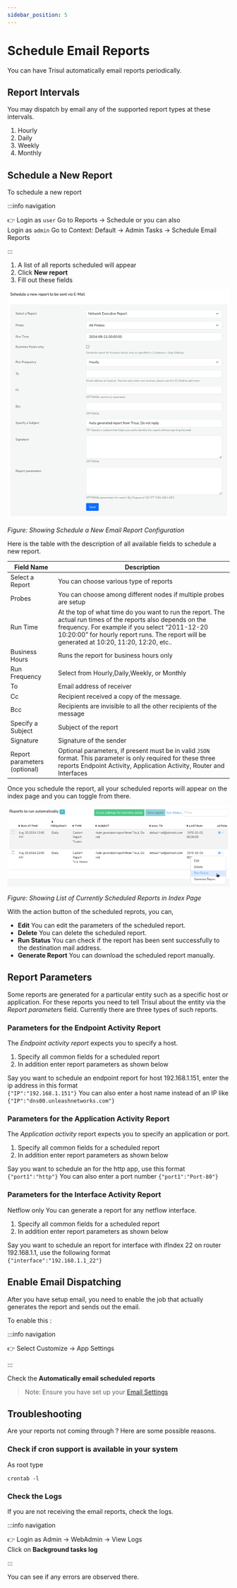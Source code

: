 ```yaml
---
sidebar_position: 5
---
```


# Schedule Email Reports

You can have Trisul automatically email reports periodically.

## Report Intervals

You may dispatch by email any of the supported report types at these intervals.

1. Hourly
2. Daily
3. Weekly
4. Monthly

## Schedule a New Report

To schedule a new report

:::info navigation

:point_right: Login as `user` Go to Reports → Schedule or you can also   
Login as `admin` Go to Context: Default &rarr; Admin Tasks &rarr; Schedule Email Reports

:::

1. A list of all reports scheduled will appear
2. Click **New report**
3. Fill out these fields

![](images/scheduleareport.png)

*Figure: Showing Schedule a New Email Report Configuration*

Here is the table with the description of all available fields to schedule a new report.

| Field Name                   | Description                                                                     |
| ---------------------------- | --------------------------------------------------------------------------------|
| Select a Report              | You can choose various type of reports                                          |
| Probes                       | You can choose among different nodes if multiple probes are setup               |
| Run Time                     | At the top of what time do you want to run the report. The actual run times of the reports also depends on the frequency. For example if you select “2011-12-20 10:20:00” for hourly report runs. The report will be generated at 10:20, 11:20, 12:20, etc..                                                       |
| Business Hours               | Runs the report for business hours only                                         |
| Run Frequency                | Select from Hourly,Daily,Weekly, or Monthly                                     |
| To                           | Email address of receiver                                                       |
| Cc                           | Recipient received a copy of the message.                                       |
| Bcc                          | Recipients are invisible to all the other recipients of the message             |
| Specify a Subject            | Subject of the report                                                           |
| Signature                    | Signature of the sender                                                         |
| Report parameters (optional) | Optional parameters, if present must be in valid `JSON` format. This parameter is only required for these three reports Endpoint Activity, Application Activity, Router and Interfaces             |

Once you schedule the report, all your scheduled reports will appear on the index page and you can toggle from there.

![](images/schedulereports1.png)

*Figure: Showing List of Currently Scheduled Reports in Index Page*

With the action button of the scheduled reprots, you can,

- **Edit** You can edit the parameters of the scheduled report.  
- **Delete** You can delete the scheduled report.  
- **Run Status** You can check if the report has been sent successfully to the destination mail address.  
- **Generate Report** You can download the scheduled report manually.  


## Report Parameters

Some reports are generated for a particular entity such as a specific
 host or application. For these reports you need to tell Trisul about 
the entity via the *Report parameters* field. Currently there are three types of such reports.

### Parameters for the Endpoint Activity Report

The *Endpoint activity report* expects you to specify a host.

1. Specify all common fields for a scheduled report
2. In addition enter report parameters as shown below

Say you want to schedule an endpoint report for host 192.168.1.151, enter the ip address in this format  
`{"IP":"192.168.1.151"}` You can also enter a host name instead of an IP like `{"IP":"dns00.unleashnetworks.com"}`

### Parameters for the Application Activity Report

The *Application activity* report expects you to specify an application or port.

1. Specify all common fields for a scheduled report
2. In addition enter report parameters as shown below

Say you want to schedule an for the http app, use this format  
`{"port1":"http"}` You can also enter a port number `{"port1":"Port-80"}`

### Parameters for the Interface Activity Report

Netflow only You can generate a report for any netflow interface.

1. Specify all common fields for a scheduled report
2. In addition enter report parameters as shown below

Say you want to schedule an report for interface with ifIndex 22 on router 192.168.1.1, use the following format  
`{"interface":"192.168.1.1_22"}`

## Enable Email Dispatching

After you have setup email, you need to enable the job that actually generates the report and sends out the email.

To enable this :

:::info navigation

:point_right: Select Customize → App Settings

:::

Check the **Automatically email scheduled reports**

> Note: Ensure you have set up your [Email Settings](/docs/ug/reports/emailsettings)

## Troubleshooting

Are your reports not coming through ? Here are some possible reasons.

### Check if cron support is available in your system

As root type

```
crontab -l
```

### Check the Logs

If you are not receiving the email reports, check the logs.

:::info navigation

:point_right: Login as Admin → WebAdmin → View Logs  
Click on **Background tasks log**

:::

You can see if any errors are observed there.
